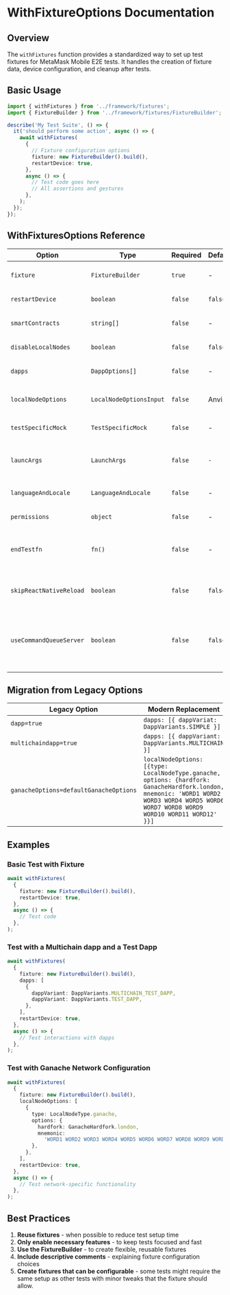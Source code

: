# WithFixtureOptions Documentation

## Overview

The `withFixtures` function provides a standardized way to set up test fixtures for MetaMask Mobile E2E tests. It handles the creation of fixture data, device configuration, and cleanup after tests.

## Basic Usage

```typescript
import { withFixtures } from '../framework/fixtures';
import { FixtureBuilder } from '../framework/fixtures/FixtureBuilder';

describe('My Test Suite', () => {
  it('should perform some action', async () => {
    await withFixtures(
      {
        // Fixture configuration options
        fixture: new FixtureBuilder().build(),
        restartDevice: true,
      },
      async () => {
        // Test code goes here
        // All assertions and gestures
      },
    );
  });
});
```

## WithFixturesOptions Reference

| Option                  | Type                    | Required | Default | Description                                                                                           |
| ----------------------- | ----------------------- | -------- | ------- | ----------------------------------------------------------------------------------------------------- |
| `fixture`               | `FixtureBuilder`        | `true`   | -       | The fixture object created via FixtureBuilder                                                         |
| `restartDevice`         | `boolean`               | `false`  | `false` | Whether to restart the device before the test                                                         |
| `smartContracts`        | `string[]`              | `false`  | -       | The list of contract strings to be deployed via the first seeder                                      |
| `disableLocalNodes`     | `boolean`               | `false`  | `false` | Disables all local nodes for the test                                                                 |
| `dapps`                 | `DappOptions[]`         | `false`  | -       | Lists the dapps that should be launched before the tests                                              |
| `localNodeOptions`      | `LocalNodeOptionsInput` | `false`  | Anvil   | Allows overriding the use of Anvil in favor of any other node                                         |
| `testSpecificMock`      | `TestSpecificMock`      | `false`  | -       | Allows to set mocks that are specific to the test                                                     |
| `launcArgs`             | `LaunchArgs`            | `false`  | `-`     | Allows sending arbitrary launchArgs such as the fixtureServerPort                                     |
| `languageAndLocale`     | `LanguageAndLocale`     | `false`  | -       | Set the device Language and Locale of the device                                                      |
| `permissions`           | `object`                | `false`  | -       | Allows setting specific device permissions                                                            |
| `endTestfn`             | `fn()`                  | `false`  | -       | Allows providing a function that is executed at the end of the test before the cleanup                |
| `skipReactNativeReload` | `boolean`               | `false`  | `false` | Skip React Native reload during cleanup to preserve app state between tests                           |
| `useCommandQueueServer` | `boolean`               | `false`  | `false` | Launches an instance of CommandQueueServer to create a queue of items the app consumes on E2E context |

## Migration from Legacy Options

| Legacy Option                          | Modern Replacement                                                                                                                                                                        |
| -------------------------------------- | ----------------------------------------------------------------------------------------------------------------------------------------------------------------------------------------- |
| `dapp=true`                            | `dapps: [{ dappVariat: DappVariants.SIMPLE }]`                                                                                                                                            |
| `multichaindapp=true`                  | `dapps: [{ dappVariant: DappVariants.MULTICHAIN }]`                                                                                                                                       |
| `ganacheOptions=defaultGanacheOptions` | `localNodeOptions: [{type: LocalNodeType.ganache, options: {hardfork: GanacheHardfork.london, mnemonic: 'WORD1 WORD2 WORD3 WORD4 WORD5 WORD6 WORD7 WORD8 WORD9 WORD10 WORD11 WORD12' }}]` |

## Examples

### Basic Test with Fixture

```typescript
await withFixtures(
  {
    fixture: new FixtureBuilder().build(),
    restartDevice: true,
  },
  async () => {
    // Test code
  },
);
```

### Test with a Multichain dapp and a Test Dapp

```typescript
await withFixtures(
  {
    fixture: new FixtureBuilder().build(),
    dapps: [
      {
        dappVariant: DappVariants.MULTICHAIN_TEST_DAPP,
        dappVariant: DappVariants.TEST_DAPP,
      },
    ],
    restartDevice: true,
  },
  async () => {
    // Test interactions with dapps
  },
);
```

### Test with Ganache Network Configuration

```typescript
await withFixtures(
  {
    fixture: new FixtureBuilder().build(),
    localNodeOptions: [
      {
        type: LocalNodeType.ganache,
        options: {
          hardfork: GanacheHardfork.london,
          mnemonic:
            'WORD1 WORD2 WORD3 WORD4 WORD5 WORD6 WORD7 WORD8 WORD9 WORD10 WORD11 WORD12',
        },
      },
    ],
    restartDevice: true,
  },
  async () => {
    // Test network-specific functionality
  },
);
```

## Best Practices

1. **Reuse fixtures** - when possible to reduce test setup time
2. **Only enable necessary features** - to keep tests focused and fast
3. **Use the FixtureBuilder** - to create flexible, reusable fixtures
4. **Include descriptive comments** - explaining fixture configuration choices
5. **Create fixtures that can be configurable** - some tests might require the same setup as other tests with minor tweaks that the fixture should allow.
